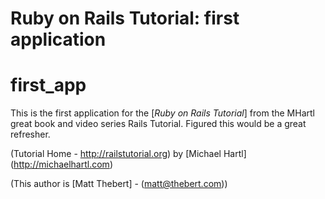 # Ruby on Rails Tutorial: first application
first_app
=========

This is the first application for the [*Ruby on Rails Tutorial*] from the MHartl great book and video series Rails Tutorial.  Figured this would be a great refresher.

(Tutorial Home - http://railstutorial.org) by [Michael Hartl] (http://michaelhartl.com)

(This author is [Matt Thebert] - (matt@thebert.com))

